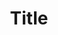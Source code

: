 ---
title: Title
description: Description

layout: product
permalink: /:path
type: product
weight: 1

product-title: Товар с очень длинным названием и квадратными картинками
product-description: "Donec eget ex magna. Interdum et malesuada fames ac ante ipsum primis in faucibus. Pellentesque venenatis dolor imperdiet dolor mattis sagittis. Praesent rutrum sem diam, vitae egestas enim auctor sit amet. Pellentesque leo mauris, consectetur id ipsum sit amet, fergiat. Pellentesque in mi eu massa lacinia malesuada et a elit. Donec urna ex, lacinia in purus ac, pretium pulvinar mauris. Curabitur sapien risus, commodo eget turpis at, elementum convallis elit. Pellentesque enim turpis, hendrerit tristique."

product-price: "54 390"

features:
- name: "Размер:"
  value: "14х88 см"
- name: "Цвет:"
  value: "Зеленый"
- name: "Материал:"
  value: "отличный"

related:
- chair-a
- chair-b
---